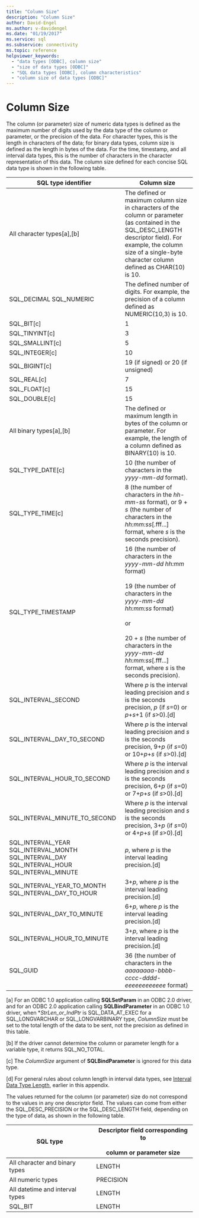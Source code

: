 ```yaml
---
title: "Column Size"
description: "Column Size"
author: David-Engel
ms.author: v-davidengel
ms.date: "01/19/2017"
ms.service: sql
ms.subservice: connectivity
ms.topic: reference
helpviewer_keywords:
  - "data types [ODBC], column size"
  - "size of data types [ODBC]"
  - "SQL data types [ODBC], column characteristics"
  - "column size of data types [ODBC]"
---
```

# Column Size
The column (or parameter) size of numeric data types is defined as the maximum number of digits used by the data type of the column or parameter, or the precision of the data. For character types, this is the length in characters of the data; for binary data types, column size is defined as the length in bytes of the data. For the time, timestamp, and all interval data types, this is the number of characters in the character representation of this data. The column size defined for each concise SQL data type is shown in the following table.  
  
|SQL type identifier|Column size|  
|-------------------------|-----------------|  
|All character types[a],[b]|The defined or maximum column size in characters of the column or parameter (as contained in the SQL_DESC_LENGTH descriptor field). For example, the column size of a single-byte character column defined as CHAR(10) is 10.|  
|SQL_DECIMAL SQL_NUMERIC|The defined number of digits. For example, the precision of a column defined as NUMERIC(10,3) is 10.|  
|SQL_BIT[c]|1|  
|SQL_TINYINT[c]|3|  
|SQL_SMALLINT[c]|5|  
|SQL_INTEGER[c]|10|  
|SQL_BIGINT[c]|19 (if signed) or 20 (if unsigned)|  
|SQL_REAL[c]|7|  
|SQL_FLOAT[c]|15|  
|SQL_DOUBLE[c]|15|  
|All binary types[a],[b]|The defined or maximum length in bytes of the column or parameter. For example, the length of a column defined as BINARY(10) is 10.|  
|SQL_TYPE_DATE[c]|10 (the number of characters in the *yyyy-mm-dd* format).|  
|SQL_TYPE_TIME[c]|8 (the number of characters in the *hh-mm-ss* format), or 9 + *s* (the number of characters in the *hh:mm:ss*[.fff...] format, where *s* is the seconds precision).|  
|SQL_TYPE_TIMESTAMP|16 (the number of characters in the *yyyy-mm-dd hh:mm* format)<br /><br /> 19 (the number of characters in the *yyyy-mm-dd* *hh:mm:ss* format)<br /><br /> or<br /><br /> 20 + *s* (the number of characters in the *yyyy-mm-dd hh:mm:ss*[.fff...] format, where *s* is the seconds precision).|  
|SQL_INTERVAL_SECOND|Where *p* is the interval leading precision and *s* is the seconds precision, *p* (if *s*=0) or *p*+*s*+1 (if *s*>0).[d]|  
|SQL_INTERVAL_DAY_TO_SECOND|Where *p* is the interval leading precision and *s* is the seconds precision, 9+*p* (if *s*=0) or 10+*p*+*s* (if *s*>0).[d]|  
|SQL_INTERVAL_HOUR_TO_SECOND|Where *p* is the interval leading precision and *s* is the seconds precision, 6+*p* (if *s*=0) or 7+*p*+*s* (if *s*>0).[d]|  
|SQL_INTERVAL_MINUTE_TO_SECOND|Where *p* is the interval leading precision and *s* is the seconds precision, 3+*p* (if *s*=0) or 4+*p*+*s* (if *s*>0).[d]|  
|SQL_INTERVAL_YEAR  SQL_INTERVAL_MONTH SQL_INTERVAL_DAY SQL_INTERVAL_HOUR SQL_INTERVAL_MINUTE|*p*, where *p* is the interval leading precision.[d]|  
|SQL_INTERVAL_YEAR_TO_MONTH SQL_INTERVAL_DAY_TO_HOUR|3+*p*, where *p* is the interval leading precision.[d]|  
|SQL_INTERVAL_DAY_TO_MINUTE|6+*p*, where *p* is the interval leading precision.[d]|  
|SQL_INTERVAL_HOUR_TO_MINUTE|3+*p*, where *p* is the interval leading precision.[d]|  
|SQL_GUID|36 (the number of characters in the *aaaaaaaa-bbbb-cccc-dddd-eeeeeeeeeeee* format)|  
  
 [a]   For an ODBC 1.0 application calling **SQLSetParam** in an ODBC 2.0 driver, and for an ODBC 2.0 application calling **SQLBindParameter** in an ODBC 1.0 driver, when \**StrLen_or_IndPtr* is SQL_DATA_AT_EXEC for a SQL_LONGVARCHAR or SQL_LONGVARBINARY type, *ColumnSize* must be set to the total length of the data to be sent, not the precision as defined in this table.  
  
 [b]   If the driver cannot determine the column or parameter length for a variable type, it returns SQL_NO_TOTAL.  
  
 [c]   The *ColumnSize* argument of **SQLBindParameter** is ignored for this data type.  
  
 [d]   For general rules about column length in interval data types, see [Interval Data Type Length](../../../odbc/reference/appendixes/interval-data-type-length.md), earlier in this appendix.  
  
 The values returned for the column (or parameter) size do not correspond to the values in any one descriptor field. The values can come from either the SQL_DESC_PRECISION or the SQL_DESC_LENGTH field, depending on the type of data, as shown in the following table.  
  
|SQL type|Descriptor field corresponding to<br /><br /> column or parameter size|  
|--------------|--------------------------------------------------------------------|  
|All character and binary types|LENGTH|  
|All numeric types|PRECISION|  
|All datetime and interval types|LENGTH|  
|SQL_BIT|LENGTH|
